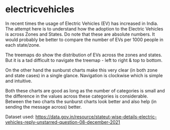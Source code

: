 # electricvehicles

In recent times the usage of Electric Vehicles (EV) has increased in India. The attempt here is to understand how the adoption to the Electric Vehicles is across Zones and States. Do note that these are absolute numbers. It would probably be better to compare the number of EVs per 1000 people in each state/zone.

The treemaps do show the distribution of EVs across the zones and states. But it is a tad difficult to navigate the treemap - left to right & top to bottom.

On the other hand the sunburst charts make this very clear (in both zone and state cases) in a single glance. Navigation is clockwise which is simple and intuitive.

Both these charts are good as long as the number of categories is small and the difference in the values across these categories is considerable. Between the two charts the sunburst charts look better and also help (in sending the message across) better.

Dataset used: https://data.gov.in/resource/stateut-wise-details-electric-vehicles-reply-unstarred-question-08-december-2021
